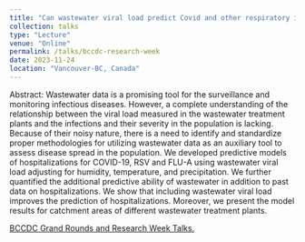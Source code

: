 ```yaml
---
title: "Can wastewater viral load predict Covid and other respiratory infections hospitalizations?"
collection: talks
type: "Lecture"
venue: "Online"
permalink: /talks/bccdc-research-week
date: 2023-11-24
location: "Vancouver-BC, Canada"
---
```


Abstract: Wastewater data is a promising tool for the surveillance and monitoring infectious diseases. 
However, a complete understanding of the relationship between the viral load measured in the wastewater 
treatment plants and the infections and their severity in the population is lacking. Because of their 
noisy nature, there is a need to identify and standardize proper methodologies for utilizing wastewater 
data as an auxiliary tool to assess disease spread in the population. We developed predictive models of 
hospitalizations for COVID-19, RSV and FLU-A using wastewater viral load adjusting for humidity, 
temperature, and precipitation. We further quantified the additional predictive ability of wastewater
in addition to past data on hospitalizations. We show that including wastewater viral load improves the 
prediction of hospitalizations. 
Moreover, we present the model results for catchment areas of different wastewater treatment plants.

[BCCDC Grand Rounds and Research Week Talks.](https://nexuswebcast.mediasite.com/mediasite/Showcase/bc-cdc-showcase/Presentation/d1719ec2f02a462baddff6f17ed1e1af1d/Channel/96ad3638860240769f34ab0ed8ca8d635f)

